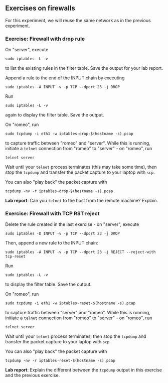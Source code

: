## Exercises on firewalls

For this experiment, we will reuse the same network as in the previous experiment.

### Exercise: Firewall with drop rule

On "server", execute 

```
sudo iptables -L -v
```

to list the existing rules in the filter table. Save the output for your lab report.

Append a rule to the end of the INPUT chain by executing

```
sudo iptables -A INPUT -v -p TCP --dport 23 -j DROP
```

Run

```
sudo iptables -L -v
```


again to display the filter table. Save the output.

On "romeo", run

```
sudo tcpdump -i eth1 -w iptables-drop-$(hostname -s).pcap
```

to capture traffic between "romeo" and "server". While this is running, initiate a `telnet` connection from "romeo" to "server" - on "romeo", run

```
telnet server
```

Wait until your `telnet` process terminates (this may take some time), then stop the `tcpdump` and transfer the packet capture to your laptop with `scp`.

You can also "play back" the packet capture with

```
tcpdump -nv -r iptables-drop-$(hostname -s).pcap
```

**Lab report**: Can you `telnet` to the host from the remote machine? Explain.


### Exercise: Firewall with TCP RST reject

Delete the rule created in the last exercise - on "server", execute 

```
sudo iptables -D INPUT -v -p TCP --dport 23 -j DROP
```

Then, append a new rule to the INPUT chain: 

```
sudo iptables -A INPUT -v -p TCP --dport 23 -j REJECT --reject-with tcp-reset
```

Run

```
sudo iptables -L -v
```


to display the filter table. Save the output.

On "romeo", run

```
sudo tcpdump -i eth1 -w iptables-reset-$(hostname -s).pcap
```

to capture traffic between "server" and "romeo". While this is running, initiate a `telnet` connection from "romeo" to "server" - on "romeo", run

```
telnet server
```

Wait until your `telnet` process terminates, then stop the `tcpdump` and transfer the packet capture to your laptop with `scp`.

You can also "play back" the packet capture with 

```
tcpdump -nv -r iptables-reset-$(hostname -s).pcap
```

**Lab report**: Explain the different between the `tcpdump` output in this exercise and the previous exercise.
